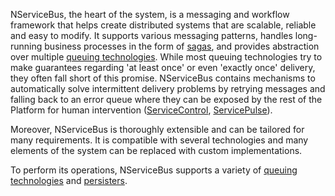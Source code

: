 NServiceBus, the heart of the system, is a messaging and workflow framework that helps create distributed systems that are scalable, reliable and easy to modify. It supports various messaging patterns, handles long-running business processes in the form of [sagas](/nservicebus/sagas), and provides abstraction over multiple [queuing technologies](/transports/). While most queuing technologies try to make guarantees regarding 'at least once' or even 'exactly once' delivery, they often fall short of this promise. NServiceBus contains mechanisms to automatically solve intermittent delivery problems by retrying messages and falling back to an error queue where they can be exposed by the rest of the Platform for human intervention ([ServiceControl](/servicecontrol/), [ServicePulse](/servicepulse/)).

Moreover, NServiceBus is thoroughly extensible and can be tailored for many requirements. It is compatible with several technologies and many elements of the system can be replaced with custom implementations.

To perform its operations, NServiceBus supports a variety of [queuing technologies](/transports/) and [persisters](/persistence/).